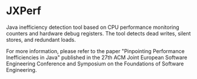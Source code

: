 # JXPerf
Java inefficiency detection tool based on CPU performance monitoring counters and hardware debug registers. The tool detects dead writes, silent stores, and redundant loads.

For more information, please refer to the paper "Pinpointing Performance Inefficiencies in Java" published in the 27th ACM Joint European Software Engineering Conference and Symposium on the Foundations of Software Engineering.
